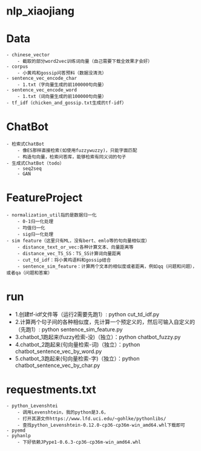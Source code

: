 # nlp_xiaojiang

# Data
    - chinese_vector
        - 截取的部分word2vec训练词向量（自己需要下载全效果才会好）
    - corpus
        - 小黄鸡和gossip问答预料（数据没清洗）
    - sentence_vec_encode_char
        - 1.txt（字向量生成的前100000句向量）
    - sentence_vec_encode_word
        - 1.txt（词向量生成的前100000句向量）
    - tf_idf（chicken_and_gossip.txt生成的tf-idf）

# ChatBot
    - 检索式ChatBot
        - 像ES那样直接检索(如使用fuzzywuzzy)，只能字面匹配
        - 构造句向量，检索问答库，能够检索有同义词的句子
    - 生成式ChatBot（todo）
        - seq2seq
        - GAN

# FeatureProject
    - normalization_util指的是数据归一化
        - 0-1归一化处理
        - 均值归一化
        - sig归一化处理
    - sim feature（这里只有ML，没有bert、emlo等的句向量相似度）
        - distance_text_or_vec:各种计算文本、向量距离等
        - distance_vec_TS_SS：TS_SS计算词向量距离
        - cut_td_idf：将小黄鸡语料和gossip结合
        - sentence_sim_feature：计算两个文本的相似度或者距离，例如qq（问题和问题），或者qa（问题和答案）

# run
  - 1.创建tf-idf文件等（运行2需要先跑1）:  python cut_td_idf.py
  - 2.计算两个句子间的各种相似度，先计算一个预定义的，然后可输入自定义的（先跑1）:  python sentence_sim_feature.py
  - 3.chatbot_1跑起来(fuzzy检索-没)（独立）：python chatbot_fuzzy.py
  - 4.chatbot_2跑起来(句向量检索-词)（独立）：python chatbot_sentence_vec_by_word.py
  - 5.chatbot_3跑起来(句向量检索-字)（独立）：python chatbot_sentence_vec_by_char.py

# requestments.txt
    - python_Levenshtei
        - 调用Levenshtein，我的python是3.6，
        - 打开其源文件https://www.lfd.uci.edu/~gohlke/pythonlibs/
        - 查找python_Levenshtein-0.12.0-cp36-cp36m-win_amd64.whl下载即可
    - pyemd
    - pyhanlp
        - 下好依赖JPype1-0.6.3-cp36-cp36m-win_amd64.whl


